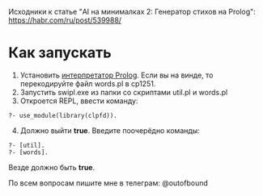 Исходники к статье "AI на минималках 2: Генератор стихов на Prolog": https://habr.com/ru/post/539988/

# Как запускать
1. Установить [интерпретатор Prolog](http://swi-prolog.org).
Если вы на винде, то перекодируйте файл words.pl в cp1251.
2. Запустить swipl.exe из папки со скриптами util.pl и words.pl
3. Откроется REPL, ввести команду:
```
?- use_module(library(clpfd)).
```
4. Должно выйти **true**. Введите поочерёдно команды:
```
?- [util].
?- [words].
```
Везде должно быть **true**.

По всем вопросам пишите мне в телеграм: @outofbound
